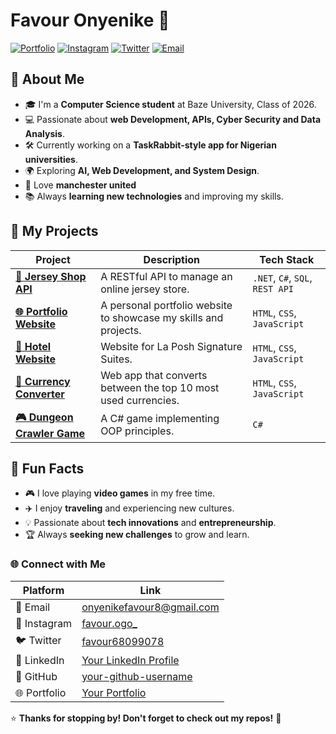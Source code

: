 

# Favour Onyenike 👋

[![Portfolio](https://img.shields.io/badge/Portfolio-%23000000.svg?style=for-the-badge&logo=react&logoColor=white)](https://your-portfolio-link.com)
[![Instagram](https://img.shields.io/badge/Instagram-%23E4405F.svg?style=for-the-badge&logo=instagram&logoColor=white)](https://www.instagram.com/favour.ogo_/)
[![Twitter](https://img.shields.io/badge/Twitter-%231DA1F2.svg?style=for-the-badge&logo=twitter&logoColor=white)](https://twitter.com/favour68099078)
[![Email](https://img.shields.io/badge/Email-%23D14836.svg?style=for-the-badge&logo=gmail&logoColor=white)](mailto:onyenikefavour8@gmail.com)


## 🚀 About Me
- 🎓 I'm a **Computer Science student** at Baze University, Class of 2026.
- 💻 Passionate about **web Development, APIs, Cyber Security and Data Analysis**.
- 🛠️ Currently working on a **TaskRabbit-style app for Nigerian universities**.
- 🌍 Exploring **AI, Web Development, and System Design**.
- 🚀 Love **manchester united** 
- 📚 Always **learning new technologies** and improving my skills.


## 🚀 **My Projects**

| Project | Description | Tech Stack |
|---------|-------------|------------|
| **[🎽 Jersey Shop API](https://github.com/Favour-Onyenike/JerseyShop.API)** | A RESTful API to manage an online jersey store. | `.NET`, `C#`, `SQL`, `REST API` |
| **[🌐 Portfolio Website](https://favour-onyenike.github.io/PORTFOLIO/)** | A personal portfolio website to showcase my skills and projects. | `HTML`, `CSS`, `JavaScript` |
| **[🏨 Hotel Website](https://favour-onyenike.github.io/Hotel-Website/)** | Website for La Posh Signature Suites. | `HTML`, `CSS`, `JavaScript` |
| **[💱 Currency Converter](https://favour-onyenike.github.io/currency-converter-HTML/)** | Web app that converts between the top 10 most used currencies. | `HTML`, `CSS`, `JavaScript` |
| **[🎮 Dungeon Crawler Game](https://github.com/Favour-Onyenike/DungeonCrawler)** | A C# game implementing OOP principles. | `C#` |



## 🎯 **Fun Facts**
- 🎮 I love playing **video games** in my free time.
- ✈️ I enjoy **traveling** and experiencing new cultures.
- 💡 Passionate about **tech innovations** and **entrepreneurship**.
- 🏆 Always **seeking new challenges** to grow and learn.



### 🌐 Connect with Me

| Platform   | Link                                                                 |
|------------|---------------------------------------------------------------------|
| 📧 Email   | [onyenikefavour8@gmail.com](mailto:onyenikefavour8@gmail.com)       |
| 📸 Instagram | [favour.ogo_](https://www.instagram.com/favour.ogo_/)               |
| 🐦 Twitter | [favour68099078](https://twitter.com/favour68099078)                 |
| 💼 LinkedIn | [Your LinkedIn Profile](https://www.linkedin.com/in/your-linkedin-profile) |
| 🐙 GitHub  | [your-github-username](https://github.com/your-github-username)     |
| 🌐 Portfolio | [Your Portfolio](https://your-portfolio-link.com)                   |


⭐ **Thanks for stopping by! Don't forget to check out my repos!** 🚀
